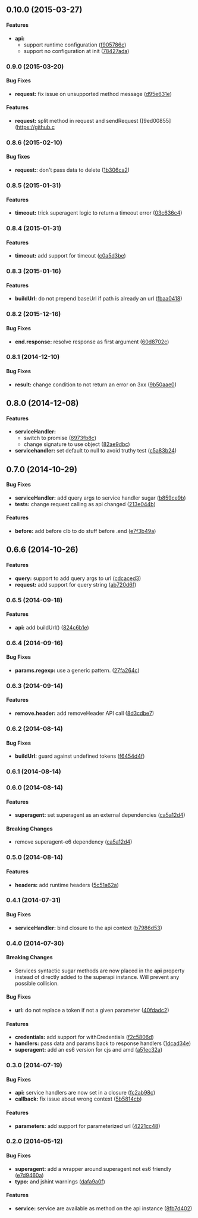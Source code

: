 <a name="0.10.0"></a>
## 0.10.0 (2015-03-27)


#### Features

* **api:**
  * support runtime configuration ([f905786c](https://github.com/stephanebachelier/superapi/commit/f905786c0f08c8ad0b0801bab2f2e561f063c060))
  * support no configuration at init ([78427ada](https://github.com/stephanebachelier/superapi/commit/78427ada9611eade21f9b65ec5abd479827c81ab))

<a name="0.9.0"></a>
### 0.9.0 (2015-03-20)

#### Bug Fixes

* **request:** fix issue on unsupported method message ([d95e631e](https://github.com/stephanebachelier/superapi/commit/d95e631e7493e9d0704955c5128be1af5caf483d))


#### Features

* **request:** split method in request and sendRequest ([9ed00855](https://github.c

<a name="0.8.6"></a>
### 0.8.6 (2015-02-10)

#### Bug fixes

* **request:**: don't pass data to delete ([1b306ca2](https://github.com/stephanebachelier/superapi/commit/1b306ca2a3339da3ea759702baccdfdbc4fb20a7))


<a name="0.8.5"></a>
### 0.8.5 (2015-01-31)

#### Features

* **timeout:** trick superagent logic to return a timeout error ([03c636c4](https://github.com/stephanebachelier/superapi/commit/03c636c4870f43ecccec97b269f50b8b6df10932))


<a name="0.8.4"></a>
### 0.8.4 (2015-01-31)

#### Features

* **timeout:** add support for timeout ([c0a5d3be](https://github.com/stephanebachelier/superapi/commit/c0a5d3be0cdaeede4d4f1591d1ff5ae6e8f7ed77))


<a name="0.8.3"></a>
### 0.8.3 (2015-01-16)


#### Features

* **buildUrl:** do not prepend baseUrl if path is already an url ([fbaa0418](https://github.com/stephanebachelier/superapi/commit/fbaa04189cb977f455da65cfaee4b1bf87b9dcc8))


<a name="0.8.2"></a>
### 0.8.2 (2015-12-16)


#### Bug Fixes

* **end.response:** resolve response as first argument ([60d8702c](https://github.com/stephanebachelier/superapi/commit/60d8702c89b564d026d23fbde7e7e37fb397c25b))


<a name="0.8.1"></a>
### 0.8.1 (2014-12-10)


#### Bug Fixes

* **result:** change condition to not return an error on 3xx ([9b50aae0](https://github.com/stephanebachelier/superapi/commit/9b50aae0c5e50fd973f9beaee9a5aca7a4dc3737))

<a name="0.8.0"></a>
## 0.8.0 (2014-12-08)


#### Features

* **serviceHandler:**
  * switch to promise ([6973fb8c](https://github.com/stephanebachelier/superapi/commit/6973fb8c561334e5c18f97aa96256ce32972b4d9))
  * change signature to use object ([82ae9dbc](https://github.com/stephanebachelier/superapi/commit/82ae9dbcc6c78bb9203fd59f6aa47bae091b9be4))
* **servicehandler:** set default to null to avoid truthy test ([c5a83b24](https://github.com/stephanebachelier/superapi/commit/c5a83b24ec2259c51f9bd36f95c5eaed71c9a34d))


<a name="0.7.0"></a>
## 0.7.0 (2014-10-29)


#### Bug Fixes

* **serviceHandler:** add query args to service handler sugar ([b859ce9b](https://github.com/stephanebachelier/superapi/commit/b859ce9b7d42e16fa8aec2cad4e9e93e0d3128d9))
* **tests:** change request calling as api changed ([213e044b](https://github.com/stephanebachelier/superapi/commit/213e044ba43e4931a24652c7cc4e2a3a718df5af))


#### Features

* **before:** add before clb to do stuff before .end ([e7f3b49a](https://github.com/stephanebachelier/superapi/commit/e7f3b49aa9c52ffce41fc6c7d7f3d565c90c88f5))


<a name="0.6.6"></a>
## 0.6.6 (2014-10-26)


#### Features

* **query:** support to add query args to url ([cdcaced3](https://github.com/stephanebachelier/superapi/commit/cdcaced37ffc0b8f78bfab3872b5a5b7dc36dabc))
* **request:** add support for query string ([ab720d6f](https://github.com/stephanebachelier/superapi/commit/ab720d6f01f2419485f6eda8dee1f2b2a6263102))


<a name="0.6.5"></a>
### 0.6.5 (2014-09-18)


#### Features

* **api:** add buildUrl() ([824c6b1e](https://github.com/stephanebachelier/superapi/commit/824c6b1ecad40f1beb414a8c3dc3802a3c9b925e))


<a name="0.6.4"></a>
### 0.6.4 (2014-09-16)


#### Bug Fixes

* **params.regexp:** use a generic pattern. ([27fa264c](https://github.com/stephanebachelier/superapi/commit/27fa264c3d2e88ec734679be9c49a83b4da67e2a))


<a name="0.6.3"></a>
### 0.6.3 (2014-09-14)


#### Features

* **remove.header:** add removeHeader API call ([8d3cdbe7](https://github.com/stephanebachelier/superapi/commit/8d3cdbe7dc4de16b698c36b2943d2ec05c9a87a9))


<a name="0.6.2"></a>
### 0.6.2 (2014-08-14)



#### Bug Fixes

* **buildUrl:** guard against undefined tokens ([f6454d4f](https://github.com/stephanebachelier/superapi/commit/f6454d4f34e25f8e19a50ed0a63a3c28b0854294))


<a name="0.6.1"></a>
### 0.6.1 (2014-08-14)


<a name="0.6.0"></a>
### 0.6.0 (2014-08-14)


#### Features

* **superagent:** set superagent as an external dependencies ([ca5a12d4](https://github.com/stephanebachelier/superapi/commit/ca5a12d48cc5bfffb9b3d64619ffe5bd968d96cd))


#### Breaking Changes

* remove superagent-e6 dependency
 ([ca5a12d4](https://github.com/stephanebachelier/superapi/commit/ca5a12d48cc5bfffb9b3d64619ffe5bd968d96cd))


<a name="0.5.0"></a>
### 0.5.0 (2014-08-14)


#### Features

* **headers:** add runtime headers ([5c51a62a](https://github.com/stephanebachelier/superapi/commit/5c51a62ae05317b0ca189c06affdd515cf05fc49))


<a name="0.4.1"></a>
### 0.4.1 (2014-07-31)


#### Bug Fixes

* **serviceHandler:** bind closure to the api context ([b7986d53](https://github.com/stephanebachelier/superapi/commit/b7986d5313ae10c33d33d47e3a2d654efa8d89e9))


<a name="0.4.0"></a>
### 0.4.0 (2014-07-30)

#### Breaking Changes

* Services syntactic sugar methods are now placed in the **api** property instead of directly added to the
superapi instance. Will prevent any possible collision.

#### Bug Fixes

* **url:** do not replace a token if not a given parameter ([40fdadc2](https://github.com/stephanebachelier/superapi/commit/40fdadc28b4e976f50b546919fc52f4210cde882))


#### Features

* **credentials:** add support for withCredentials ([f2c5806d](https://github.com/stephanebachelier/superapi/commit/f2c5806d5c543dbc821dcded1da69b5575863834))
* **handlers:** pass data and params back to response handlers ([1dcad34e](https://github.com/stephanebachelier/superapi/commit/1dcad34ea1f0f120e15f6d83d376700c9680e4ae))
* **superagent:** add an es6 version for cjs and amd ([a51ec32a](https://github.com/stephanebachelier/superapi/commit/a51ec32ade27c16151f7299cb38ba96800b28333))


<a name="0.3.0"></a>
### 0.3.0 (2014-07-19)


#### Bug Fixes

* **api:** service handlers are now set in a closure ([fc2ab98c](https://github.com/stephanebachelier/superapi/commit/fc2ab98cd2678c5b725733f6294acefeaa0c4cc8))
* **callback:** fix issue about wrong context ([5b5814cb](https://github.com/stephanebachelier/superapi/commit/5b5814cbc64823f309091fb7efbe5528ac8d6f01))


#### Features

* **parameters:** add support for parameterized url ([4221cc48](https://github.com/stephanebachelier/superapi/commit/4221cc48f17d4b7901b884b0e2f014c7642452e4))


<a name="0.2.0"></a>
### 0.2.0 (2014-05-12)


#### Bug Fixes

* **superagent:** add a wrapper around superagent not es6 friendly ([e7d9460a](https://github.com/stephanebachelier/superapi/commit/e7d9460a3ac2bdb9db1359f2ff375e62d36db570))
* **typo:** and jshint warnings ([dafa9a0f](https://github.com/stephanebachelier/superapi/commit/dafa9a0f73c3bbce09c1b917395bc0e4d02a2bd4))


#### Features

* **service:** service are available as method on the api instance ([8fb7d402](https://github.com/stephanebachelier/superapi/commit/8fb7d40285e8df5a04a0280c735f95acdf4960c5))
